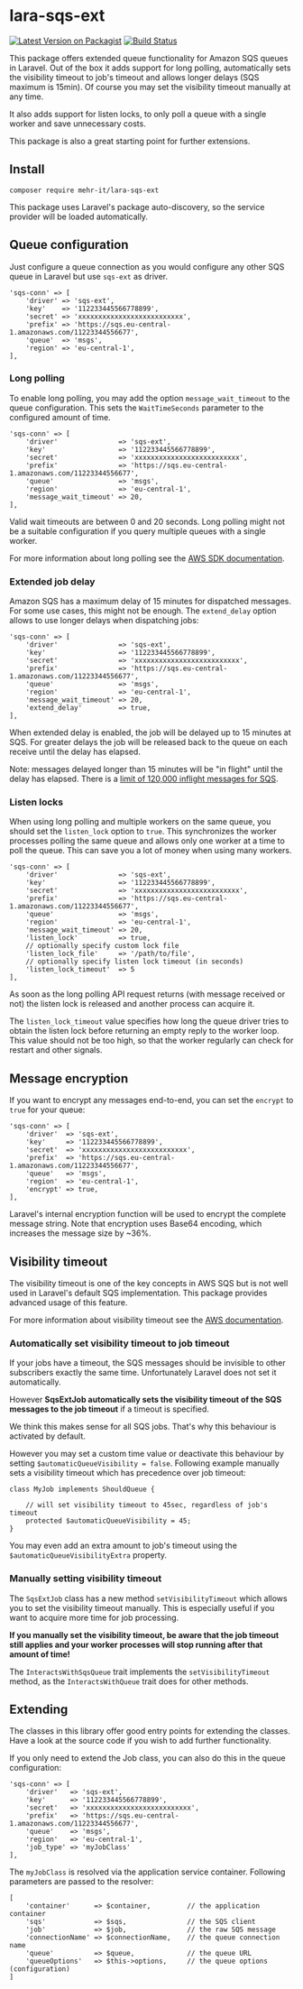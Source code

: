 # lara-sqs-ext
[![Latest Version on Packagist](https://img.shields.io/packagist/v/mehr-it/lara-sqs-ext.svg?style=flat-square)](https://packagist.org/packages/mehr-it/lara-sqs-ext)
[![Build Status](https://travis-ci.org/mehr-it/lara-sqs-ext.svg?branch=master)](https://travis-ci.org/mehr-it/lara-sqs-ext)

This package offers extended queue functionality for Amazon SQS queues in Laravel. Out of
the box it adds support for long polling, automatically sets the visibility timeout to
job's timeout and allows longer delays (SQS maximum is 15min). Of course you may set the visibility
timeout manually at any time.

It also adds support for listen locks, to only poll a queue with a single worker and
save unnecessary costs.

This package is also a great starting point for further extensions.

## Install

	composer require mehr-it/lara-sqs-ext
	
This package uses Laravel's package auto-discovery, so the service provider will be loaded 
automatically.

## Queue configuration

Just configure a queue connection as you would configure any other SQS queue in Laravel but use
`sqs-ext` as driver.

	'sqs-conn' => [
		'driver' => 'sqs-ext',
		'key'    => '112233445566778899',
		'secret' => 'xxxxxxxxxxxxxxxxxxxxxxxxxx',
		'prefix' => 'https://sqs.eu-central-1.amazonaws.com/11223344556677',
		'queue'  => 'msgs',
		'region' => 'eu-central-1',
	],
	
### Long polling

To enable long polling, you may add the option `message_wait_timeout` to the queue
configuration. This sets the `WaitTimeSeconds` parameter to the configured amount of time.

	'sqs-conn' => [
		'driver'               => 'sqs-ext',
		'key'                  => '112233445566778899',
		'secret'               => 'xxxxxxxxxxxxxxxxxxxxxxxxxx',
		'prefix'               => 'https://sqs.eu-central-1.amazonaws.com/11223344556677',
		'queue'                => 'msgs',
		'region'               => 'eu-central-1',
		'message_wait_timeout' => 20,
	],
	
Valid wait timeouts are between 0 and 20 seconds. Long polling might not be a suitable
configuration if you query multiple queues with a single worker.

For more information about long polling see the [AWS SDK documentation](https://docs.aws.amazon.com/de_de/sdk-for-php/v3/developer-guide/sqs-examples-enable-long-polling.html).

### Extended job delay

Amazon SQS has a maximum delay of 15 minutes for dispatched messages. For some use cases, this might
not be enough. The `extend_delay` option allows to use longer delays when dispatching jobs:

	'sqs-conn' => [
        'driver'               => 'sqs-ext',
        'key'                  => '112233445566778899',
        'secret'               => 'xxxxxxxxxxxxxxxxxxxxxxxxxx',
        'prefix'               => 'https://sqs.eu-central-1.amazonaws.com/11223344556677',
        'queue'                => 'msgs',
        'region'               => 'eu-central-1',
        'message_wait_timeout' => 20,
        'extend_delay'         => true,
    ],

When extended delay is enabled, the job will be delayed up to 15 minutes at SQS. For greater delays
the job will be released back to the queue on each receive until the delay has elapsed.

Note: messages delayed longer than 15 minutes will be "in flight" until the delay has elapsed. There
is a [limit of 120,000 inflight messages for SQS](https://docs.aws.amazon.com/AWSSimpleQueueService/latest/SQSDeveloperGuide/sqs-quotas.html#quotas-queues).

### Listen locks

When using long polling and multiple workers on the same queue, you should set the `listen_lock`
option to `true`. This synchronizes the worker processes polling the same queue and allows only
one worker at a time to poll the queue. This can save you a lot of money when using many workers.

	'sqs-conn' => [
        'driver'               => 'sqs-ext',
        'key'                  => '112233445566778899',
        'secret'               => 'xxxxxxxxxxxxxxxxxxxxxxxxxx',
        'prefix'               => 'https://sqs.eu-central-1.amazonaws.com/11223344556677',
        'queue'                => 'msgs',
        'region'               => 'eu-central-1',
        'message_wait_timeout' => 20,
        'listen_lock'          => true,
        // optionally specify custom lock file
        'listen_lock_file'     => '/path/to/file',
        // optionally specify listen lock timeout (in seconds)
        'listen_lock_timeout'  => 5
    ],

As soon as the long polling API request returns (with message received or not) the listen lock
is released and another process can acquire it.

The `listen_lock_timeout` value specifies how long the queue driver tries to obtain the listen lock 
before returning an empty reply to the worker loop. This value should not be too high, so that the
worker regularly can check for restart and other signals. 

## Message encryption
If you want to encrypt any messages end-to-end, you can set the `encrypt` to `true` for your queue:

    'sqs-conn' => [
		'driver'  => 'sqs-ext',
		'key'     => '112233445566778899',
		'secret'  => 'xxxxxxxxxxxxxxxxxxxxxxxxxx',
		'prefix'  => 'https://sqs.eu-central-1.amazonaws.com/11223344556677',
		'queue'   => 'msgs',
		'region'  => 'eu-central-1',
		'encrypt' => true,
	],
	
Laravel's internal encryption function will be used to encrypt the complete message string. Note
that encryption uses Base64 encoding, which increases the message size by ~36%.

## Visibility timeout

The visibility timeout is one of the key concepts in AWS SQS but is not well used in Laravel's default
SQS implementation. This package provides advanced usage of this feature.

For more information about visibility timeout see the [AWS documentation](https://docs.aws.amazon.com/AWSSimpleQueueService/latest/SQSDeveloperGuide/sqs-visibility-timeout.html).

### Automatically set visibility timeout to job timeout

If your jobs have a timeout, the SQS messages should be invisible to other subscribers exactly the
same time. Unfortunately Laravel does not set it automatically.


However **SqsExtJob automatically sets the visibility timeout of the SQS messages to the job
timeout** if a timeout is specified.

We think this makes sense for all SQS jobs. That's why this behaviour is activated by default.

However you may set a custom time value or deactivate this behaviour by setting
`$automaticQueueVisibility = false`. Following example manually sets a visibility timeout which
has precedence over job timeout:

	class MyJob implements ShouldQueue {
		
		// will set visibility timeout to 45sec, regardless of job's timeout
		protected $automaticQueueVisibility = 45;
	}

You may even add an extra amount to job's timeout using the `$automaticQueueVisibilityExtra`
property.

### Manually setting visibility timeout

The `SqsExtJob` class has a new method `setVisibilityTimeout` which allows you to set the
visibility timeout manually. This is especially useful if you want to acquire more time for job
processing.

**If you manually set the visibility timeout, be aware that the job timeout still applies and your
worker processes will stop running after that amount of time!**

The `InteractsWithSqsQueue` trait implements the `setVisibilityTimeout` method, as the `InteractsWithQueue`
trait does for other methods.

## Extending

The classes in this library offer good entry points for extending the classes. Have a look
at the source code if you wish to add further functionality.

If you only need to extend the Job class, you can also do this in the queue configuration:

	'sqs-conn' => [
		'driver'   => 'sqs-ext',
		'key'      => '112233445566778899',
		'secret'   => 'xxxxxxxxxxxxxxxxxxxxxxxxxx',
		'prefix'   => 'https://sqs.eu-central-1.amazonaws.com/11223344556677',
		'queue'    => 'msgs',
		'region'   => 'eu-central-1',
		'job_type' => 'myJobClass'
	],
	
The `myJobClass` is resolved via the application service container. Following parameters
are passed to the resolver:

	[
		'container'      => $container, 		// the application container
		'sqs'            => $sqs,				// the SQS client
		'job'            => $job,				// the raw SQS message
		'connectionName' => $connectionName,	// the queue connection name
		'queue'          => $queue,				// the queue URL
		'queueOptions'   => $this->options,		// the queue options (configuration)
	]


